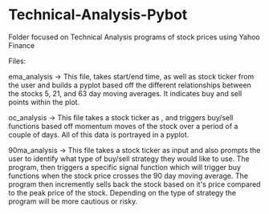 # Technical-Analysis-Pybot
Folder focused on Technical Analysis programs of stock prices using Yahoo Finance

Files:

ema_analysis -> This file, takes start/end time, as well as stock ticker from the user and builds a pyplot based off the different
                relationships between the stocks 5, 21, and 63 day moving averages. It indicates buy and sell points within the plot.

oc_analysis -> This file takes a stock ticker as , and triggers buy/sell functions based off momentum moves of the stock over a period of
                a couple of days. All of this data is portrayed in a pyplot.

90ma_analysis -> This file takes a stock ticker as input and also prompts the user to identify what type of buy/sell strategy they would like
                  to use. The program, then triggers a specific signal function which will trigger buy functions when the stock price crosses
                  the 90 day moving average. The program then incremently sells back the stock based on it's price compared to the peak price of
                  the stock. Depending on the type of strategy the program will be more cautious or risky. 
